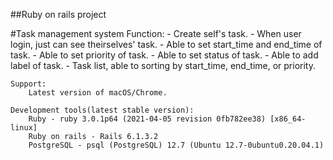 ##Ruby on rails project

#Task management system
    Function:
        - Create self's task.
        - When user login, just can see theirselves' task.
        - Able to set start_time and end_time of task.
        - Able to set priority of task.
        - Able to set status of task.
        - Able to add label of task.
        - Task list, able to sorting by start_time, end_time, or priority.

    Support:
        Latest version of macOS/Chrome.

    Development tools(latest stable version): 
        Ruby - ruby 3.0.1p64 (2021-04-05 revision 0fb782ee38) [x86_64-linux]
        Ruby on rails - Rails 6.1.3.2
        PostgreSQL - psql (PostgreSQL) 12.7 (Ubuntu 12.7-0ubuntu0.20.04.1)
